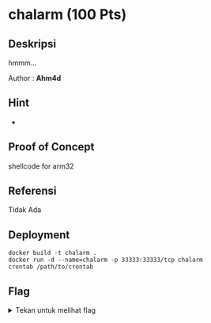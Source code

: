 # chalarm (100 Pts)

## Deskripsi
hmmm...

Author : **Ahm4d**

## Hint
-

## Proof of Concept
shellcode for arm32

## Referensi
Tidak Ada

## Deployment

```
docker build -t chalarm .
docker run -d --name=chalarm -p 33333:33333/tcp chalarm
crontab /path/to/crontab
```

## Flag
<details>
<summary>Tekan untuk melihat flag</summary>

    hology4{how_d0_u_93t_Th1s?06f0e10d}

</details>